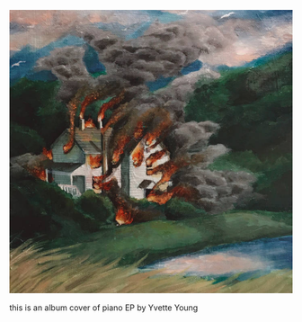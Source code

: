 ![Image](https://raw.githubusercontent.com/oppositekittie/oppositekittie/master/a0066133428_16.jpg)

<p>this is an album cover of piano EP by Yvette Young<p>
<p><p>
